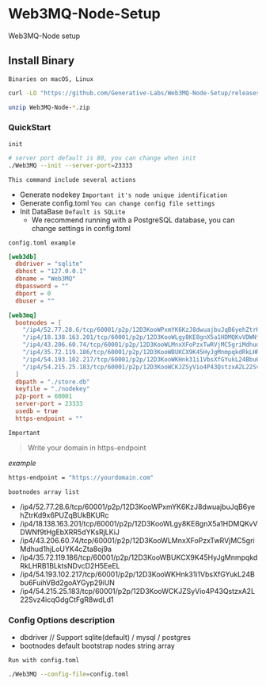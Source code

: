 # Web3MQ-Node-Setup
Web3MQ-Node setup


## Install Binary

`Binaries on macOS, Linux`

```bash
curl -LO "https://github.com/Generative-Labs/Web3MQ-Node-Setup/releases/latest/download/Web3MQ-Node-$(uname -s | awk '{ print tolower($0) }')-x64.zip"

unzip Web3MQ-Node-*.zip
```

### QuickStart

`init`

```bash
# server port default is 80, you can change when init
./Web3MQ --init --server-port=23333
```

`This command include several actions`

- Generate nodekey `Important it's node unique identification`
- Generate config.toml `You can change config file settings`
- Init DataBase `Default is SQLite`
    - We recommend running with a PostgreSQL database, you can change settings in config.toml

`config.toml example`

```toml
[web3db]
  dbdriver = "sqlite"
  dbhost = "127.0.0.1"
  dbname = "Web3MQ"
  dbpassword = ""
  dbport = 0
  dbuser = ""

[web3mq]
  bootnodes = [
    "/ip4/52.77.28.6/tcp/60001/p2p/12D3KooWPxmYK6KzJ8dwuajbuJqB6yehZtrKd9x6PUZqBUkBKURc",
    "/ip4/18.138.163.201/tcp/60001/p2p/12D3KooWLgy8KE8gnX5a1HDMQKvVDWNf9tHgEbXRR5dYKsRjLKiJ",
    "/ip4/43.206.60.74/tcp/60001/p2p/12D3KooWLMnxXFoPzxTwRVjMC5griMdhud1hjLoUYK4cZta8oj9a",
    "/ip4/35.72.119.186/tcp/60001/p2p/12D3KooWBUKCX9K45HyJgMnmpqkdRkLHRB1BLktsNDvcD2H5EeEL",
    "/ip4/54.193.102.217/tcp/60001/p2p/12D3KooWKHnk31i1VbsXfGYukL24Bbu6FuihVBd2goAYGyp29iUN",
    "/ip4/54.215.25.183/tcp/60001/p2p/12D3KooWCKJZSyVio4P43QstzxA2L22Svz4icqGdgCtFgR8wdLd1"
  ]
  dbpath = "./store.db"
  keyfile = "./nodekey"
  p2p-port = 60001
  server-port = 23333
  usedb = true
  https-endpoint = ""
```

`Important`

> Write your domain in https-endpoint

*example*

```bash
https-endpoint = "https://yourdomain.com"
```

`bootnodes array list`

- /ip4/52.77.28.6/tcp/60001/p2p/12D3KooWPxmYK6KzJ8dwuajbuJqB6yehZtrKd9x6PUZqBUkBKURc
- /ip4/18.138.163.201/tcp/60001/p2p/12D3KooWLgy8KE8gnX5a1HDMQKvVDWNf9tHgEbXRR5dYKsRjLKiJ
- /ip4/43.206.60.74/tcp/60001/p2p/12D3KooWLMnxXFoPzxTwRVjMC5griMdhud1hjLoUYK4cZta8oj9a
- /ip4/35.72.119.186/tcp/60001/p2p/12D3KooWBUKCX9K45HyJgMnmpqkdRkLHRB1BLktsNDvcD2H5EeEL
- /ip4/54.193.102.217/tcp/60001/p2p/12D3KooWKHnk31i1VbsXfGYukL24Bbu6FuihVBd2goAYGyp29iUN
- /ip4/54.215.25.183/tcp/60001/p2p/12D3KooWCKJZSyVio4P43QstzxA2L22Svz4icqGdgCtFgR8wdLd1

### Config Options description

- dbdriver // Support   sqlite(default) / mysql / postgres
- bootnodes default bootstrap nodes string array


`Run with config.toml`

```bash
./Web3MQ --config-file=config.toml
```
